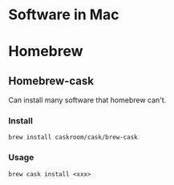 # Software in Mac

# Homebrew

## Homebrew-cask

Can install many software that homebrew can't.

### Install

```
brew install caskroom/cask/brew-cask
```

### Usage

```
brew cask install <xxx>
```
